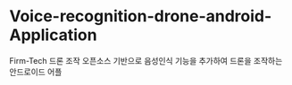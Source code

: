 # Voice-recognition-drone-android-Application
Firm-Tech 드론 조작 오픈소스 기반으로 음성인식 기능을 추가하여 드론을 조작하는 안드로이드 어플
